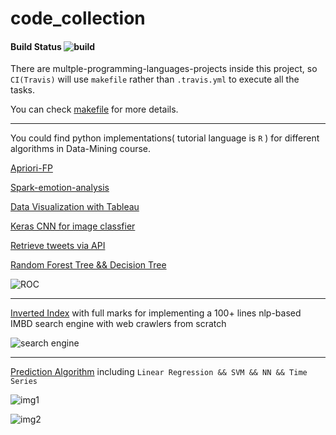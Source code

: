 # code_collection 

#### Build Status ![build](https://api.travis-ci.org/Allianzcortex/code_collection.svg?branch=master)

There are multple-programming-languages-projects inside this project, so `CI(Travis)` will use `makefile` rather than `.travis.yml` to execute all the tasks.

You can check [makefile](makefile) for more details.

---

You could find python implementations( tutorial language is `R` ) for different algorithms in Data-Mining course.

[Apriori-FP](Machine-Learning-Code-Base/Apriori-FP)

[Spark-emotion-analysis](Machine-Learning-Code-Base/bigdata)

[Data Visualization with Tableau](Machine-Learning-Code-Base/BI_Tableau)

[Keras CNN for image classfier](Machine-Learning-Code-Base/keras_cnn.py) 

[Retrieve tweets via API](Machine-Learning-Code-Base/twitter_news.py)

[Random Forest Tree && Decision Tree](Machine-Learning-Code-Base/Decision-Tree)

![ROC](Machine-Learning-Code-Base/Decision-Tree/factor.png)

---


[Inverted Index](Machine-Learning-Code-Base/build_search_engine.py) with full marks for implementing a 100+ lines nlp-based IMBD search engine with web crawlers from scratch

![search engine](Machine-Learning-Code-Base/build_search_engine.png)

---

[Prediction Algorithm](Machine-Learning-Code-Base/prediction) including `Linear Regression && SVM && NN && Time Series`

![img1](Machine-Learning-Code-Base/prediction/screenshots/1-4-1.png)

![img2](Machine-Learning-Code-Base/prediction/screenshots/2-4.png)






